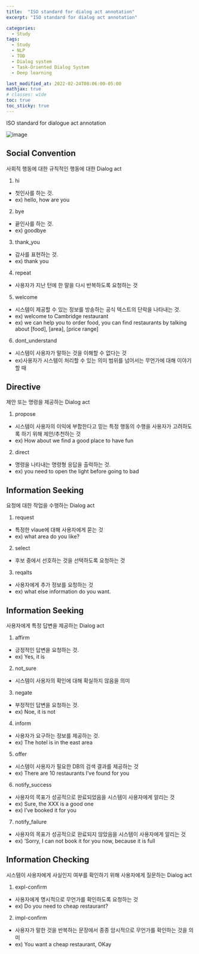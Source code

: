 ```yaml
---
title:  "ISO standard for dialog act annotation"
excerpt: "ISO standard for dialog act annotation"

categories:
  - Study
tags:
  - Study
  - NLP
  - TOD
  - Dialog system
  - Task-Oriented Dialog System
  - Deep learning

last_modified_at: 2022-02-24T08:06:00-05:00
mathjax: true
# classes: wide
toc: true
toc_sticky: true
---
```


ISO standard for dialogue act annotation


![image](https://user-images.githubusercontent.com/60643542/155507026-8eb0a66e-c4a3-4797-a69e-a37731c368b3.png)


## **Social Convention**
사회적 행동에 대한 규칙적인 행동에 대한 Dialog act

1. hi 
- 첫인사를 하는 것.
- ex) hello, how are you

2. bye
- 끝인사를 하는 것.
- ex) goodbye

3. thank_you
- 감사를 표현하는 것. 
- ex) thank you 

4. repeat 
- 사용자가 지난 턴에 한 말을 다시 반복하도록 요청하는 것

5. welcome 
- 시스템이 제공할 수 있는 정보를 방송하는 공식 텍스트의 단락을 나타내는 것. 
- ex) welcome to Cambridge restaurant
- ex) we can help you to order food, you can find restaurants by talking about [food], [area], [price range]

6. dont_understand
- 시스템이 사용자가 말하는 것을 이해할 수 없다는 것
- ex)사용자가 시스템이 처리할 수 있는 의미 범위를 넘어서는 무언가에 대해 이야기할 때

## **Directive**
제안 또는 명령을 제공하는 Dialog act

1. propose
- 시스템이 사용자의 이익에 부합한다고 믿는 특정 행동의 수행을 사용자가 고려하도록 하기 위해 제안/추천하는 것
- ex) How about we find a good place to have fun

2. direct
- 명령을 나타내는 명령형 응답을 출력하는 것. 
- ex) you need to open the light before going to bad

## **Information Seeking**
요청에 대한 작업을 수행하는 Dialog act

1. request
- 특정한 vlaue에 대해 사용자에게 묻는 것
- ex) what area do you like?

2. select
- 후보 중에서 선호하는 것을 선택하도록 요청하는 것

3. reqalts
- 사용자에게 추가 정보를 요청하는 것
- ex) what else information do you want. 

## **Information Seeking**
사용자에게 특정 답변을 제공하는 Dialog act

1. affirm
- 긍정적인 답변을 요청하는 것.
- ex) Yes, it is

2. not_sure
- 시스템이 사용자의 확인에 대해 확실하지 않음을 의미

3. negate 
- 부정적인 답변을 요청하는 것. 
- ex) Noe, it is not

4. inform 
- 사용자가 요구하는 정보를 제공하는 것. 
- ex) The hotel is in the east area

5. offer
- 시스템이 사용자가 필요한 DB의 검색 결과를 제공하는 것
- ex) There are 10 restaurants I’ve found for you

6. notify_success
- 사용자의 목표가 성공적으로 완료되었음을 시스템이 사용자에게 알리는 것
- ex) Sure, the XXX is a good one
- ex) I’ve booked it for you

7. notify_failure
- 사용자의 목표가 성공적으로 완료되지 않았음을 시스템이 사용자에게 알리는 것
- ex) ‘Sorry, I can not book it for you now, because it is full

## **Information Checking**
시스템이 사용자에게 사실인지 여부를 확인하기 위해 사용자에게 질문하는 Dialog act

1. expl-confirm
- 사용자에게 명시적으로 무언가를 확인하도록 요청하는 것
- ex) Do you need to cheap restaurant?

2. impl-confirm 
- 사용자가 말한 것을 반복하는 문장에서 종종 암시적으로 무언가를 확인하는 것을 의미
- ex) You want a cheap restaurant, OKay 